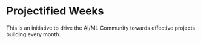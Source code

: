 # Projectified Weeks
This is an initiative to drive the AI/ML Community towards effective projects building every month.
